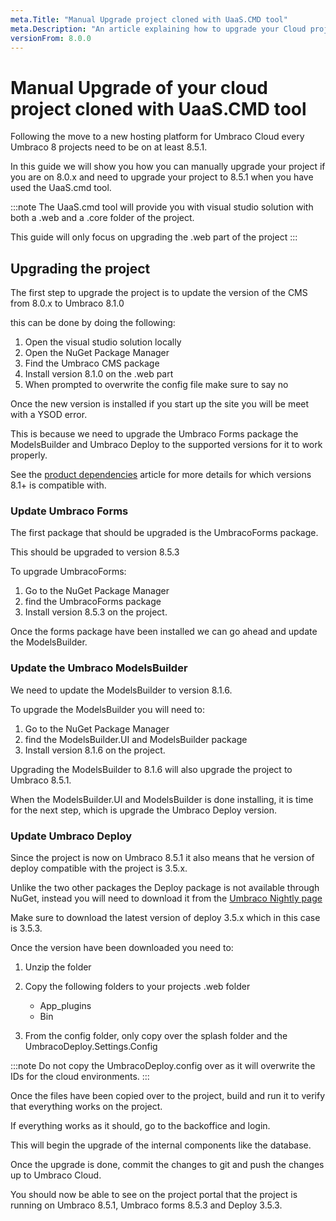 ```yaml
---
meta.Title: "Manual Upgrade project cloned with UaaS.CMD tool"
meta.Description: "An article explaining how to upgrade your Cloud project if it has been cloned down with the UaaS.cmd tool"
versionFrom: 8.0.0
---
```


# Manual Upgrade of your cloud project cloned with UaaS.CMD tool

Following the move to a new hosting platform for Umbraco Cloud every Umbraco 8 projects need to be on at least  8.5.1.

In this guide we will show you how you can manually upgrade your project if you are on 8.0.x and need to upgrade your project to 8.5.1  when you have used the UaaS.cmd tool.

:::note
The UaaS.cmd tool will provide you with visual studio solution with both a .web and a .core folder of the project.

This guide will only focus on upgrading the .web part of the project
:::

## Upgrading the project

The first step to upgrade the project is to update the version of the CMS from 8.0.x to Umbraco 8.1.0

this can be done by doing the following:

1. Open the visual studio solution locally
2. Open the NuGet Package Manager
3. Find the Umbraco CMS package
4. Install version 8.1.0 on the .web part
5. When prompted to overwrite the config file make sure to say no

Once the new version is installed if you start up the site you will be meet with a YSOD error.

This is because we need to upgrade the Umbraco Forms package the ModelsBuilder and Umbraco Deploy to the supported versions for it to work properly.

See the [product dependencies](https://our.umbraco.com/documentation/Umbraco-Cloud/Upgrades/Product-Dependencies/) article for more details for which versions 8.1+ is compatible with.

### Update Umbraco Forms

The first package that should be upgraded is the UmbracoForms package.

This should be upgraded to version 8.5.3

To upgrade UmbracoForms:

1. Go to the NuGet Package Manager
2. find the UmbracoForms package
3. Install version 8.5.3 on the project.

Once the forms package have been installed we can go ahead and update the ModelsBuilder.

### Update the Umbraco ModelsBuilder

We need to update the ModelsBuilder to version 8.1.6.

To upgrade the ModelsBuilder you will need to:

1. Go to the NuGet Package Manager
2. find the  ModelsBuilder.UI and  ModelsBuilder  package
3. Install version 8.1.6 on the project.

Upgrading the ModelsBuilder to 8.1.6 will also upgrade the project to Umbraco 8.5.1.

When the ModelsBuilder.UI and ModelsBuilder is done installing, it is time for the next step, which is upgrade the Umbraco Deploy version.

### Update Umbraco Deploy

Since the project is now on Umbraco 8.5.1 it also means that he version of deploy compatible with the project is 3.5.x.

Unlike the two other packages the Deploy package is not available through NuGet, instead you will need to download it from the [Umbraco Nightly page](http://nightly.umbraco.org/?container=umbraco-deploy-release)

Make sure to download the latest version of deploy 3.5.x which in this case is 3.5.3.

Once the version have been downloaded you need to:

1. Unzip the folder
2. Copy the following folders to your projects .web folder
    - App_plugins
    - Bin

3. From the config folder, only copy over the splash folder and the UmbracoDeploy.Settings.Config

:::note
Do not copy the UmbracoDeploy.config over as it will overwrite the IDs for the cloud environments.
:::

Once the files have been copied over to the project, build and run it to verify that everything works on the project.

If everything works as it should, go to the backoffice and login.

This will begin the upgrade of the internal components like the database.

Once the upgrade is done, commit the changes to git and push the changes up to Umbraco Cloud.

You should now be able to see on the project portal that the project is running on Umbraco 8.5.1, Umbraco forms 8.5.3 and Deploy 3.5.3.
